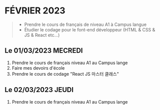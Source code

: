 # FÉVRIER 2023
> - Prendre le cours de français de niveau A1 à Campus langue 
> - Étudier le codage pour le font-end développeur (HTML & CSS & JS & React etc...)

## Le 01/03/2023 MECREDI
1. Prendre le cours de français niveau A1 au Campus lange
2. Faire mes devoirs d'école
3. Prendre le cours de codage "React JS 마스터 클래스"


## Le 02/03/2023 JEUDI
1. Prendre le cours de français niveau A1 au Campus lange
